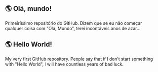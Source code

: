 ## :earth_americas: Olá, mundo!
 Primeiríssimo repositório do GitHub.
Dizem que se eu não começar qualquer coisa com "Olá, Mundo", terei incontáveis anos de azar...

## :earth_americas: Hello World!
 My very first GitHub repository.
People say that if I don't start something with "Hello World", I will have countless years of bad luck.
